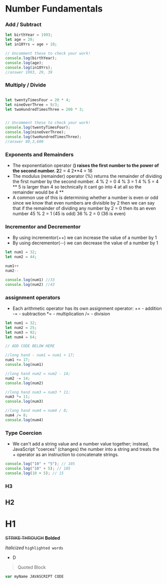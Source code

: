 # Number Fundamentals

### Add / Subtract
```JAVASCRIPT
let birthYear = 1993;
let age = 29;
let in10Yrs = age + 10;

// Uncomment these to check your work!
console.log(birthYear);
console.log(age);
console.log(in10Yrs);
//answer 1993, 29, 39
```

### Multiply / Divide
```JAVASCRIPT

let twentyTimesFour = 20 * 4; 
let nineOverThree = 9/3;
let twoHundredTimesThree = 200 * 3;


// Uncomment these to check your work!
console.log(twentyTimesFour);
console.log(nineOverThree);
console.log(twoHundredTimesThree);
//answer 80,3,600
```

### Exponents and Remainders
- The exponentiation operator (**) raises the first number to the power of the second number.
    2**2 = 4
    2**4 = 16
- The modulus (remainder) operator (%) returns the remainder of dividing the first number by the second number.
    4 % 2 = 0
    4 % 3 = 1
    4 % 5 = 4 ** 5 is larger than 4 so technically it cant go into 4 at all so the remainder would be 4 **
- A common use of this is determining whether a number is even or odd since we know that even numbers are divisible by 2 then we can say that if the remainder of dividing any number by 2 = 0 then its an even number
    45 % 2 = 1 (45 is odd)
    36 % 2 = 0 (36 is even)




### Incrementor and Decrementor
- By using incrementor(++) we can increase the value of a number by 1 
- By using decrementor(--) we can decrease the value of a number by 1
```JAVASCRIPT
let num1 = 32;
let num2 = 44;

num1++
num2--

console.log(num1) //33
console.log(num2) //43
```


### assignment operators
- Each arithmetic operator has its own assignment operator:
    += - addition
    -= - subtraction
    *= - multiplication
    /= - division
```JAVASCRIPT
let num1 = 32;
let num2 = 25;
let num3 = 92;
let num4 = 64;

// ADD CODE BELOW HERE

//long hand - num1 = num1 + 17;
num1 += 17;
console.log(num1)

//long hand num2 = num2 - 14;
num2 -= 14;
console.log(num2)

//long hand num3 = num3 * 11;
num3 *= 11;
console.log(num3)

//long hand num4 = num4 / 8;
num4 /= 8;
console.log(num4)
```


### Type Coercion
- We can't add a string value and a number value together; instead, JavaScript "coerces" (changes) the number into a string and treats the + operator as an instruction to concatenate strings.
```JAVASCRIPT
console.log("10" + "5"); // 105
console.log("10" + 5); // 105
console.log(10 + 5); // 15
```


### H3
## H2
# H1
~~STRIKE THROUGH~~
**Bolded**

*Italicized*
`highlighted words`
 - D
 >Quoted Block

 ```JAVASCRIPT
var myName JAVASCRIPT CODE
 ```